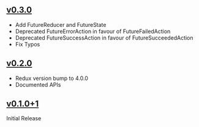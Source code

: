 ## [v0.3.0]

- Add FutureReducer and FutureState
- Deprecated FutureErrorAction in favour of FutureFailedAction
- Deprecated FutureSuccessAction in favour of FutureSucceededAction
- Fix Typos

## [v0.2.0]

- Redux version bump to 4.0.0
- Documented APIs

## [v0.1.0+1]

Initial Release

[v0.3.0]: https://github.com/shbmbhrdwj/redux_future/compare/v0.2.0...v0.3.0
[v0.2.0]: https://github.com/shbmbhrdwj/redux_future/compare/0.1.0+1...v0.2.0
[v0.1.0+1]: https://github.com/shbmbhrdwj/redux_future/releases/tag/0.1.0+1
